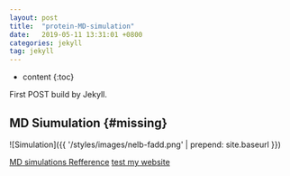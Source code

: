 ```yaml
---
layout: post
title:  "protein-MD-simulation"
date:   2019-05-11 13:31:01 +0800
categories: jekyll
tag: jekyll
---
```


* content
{:toc}


First POST build by Jekyll.


MD Siumulation				{#missing}
------------------------

![Simulation]({{ '/styles/images/nelb-fadd.png' | prepend: site.baseurl  }})

[MD simulations Refference](http://ibi.hzau.edu.cn/ComputationalBiochemistry/index2.html)
[test my website](/styles/images/index2.html)
 

[jekyll]:      http://jekyllrb.com
[jekyll-gh]:   https://github.com/jekyll/jekyll
[jekyll-help]: https://github.com/jekyll/jekyll-help
